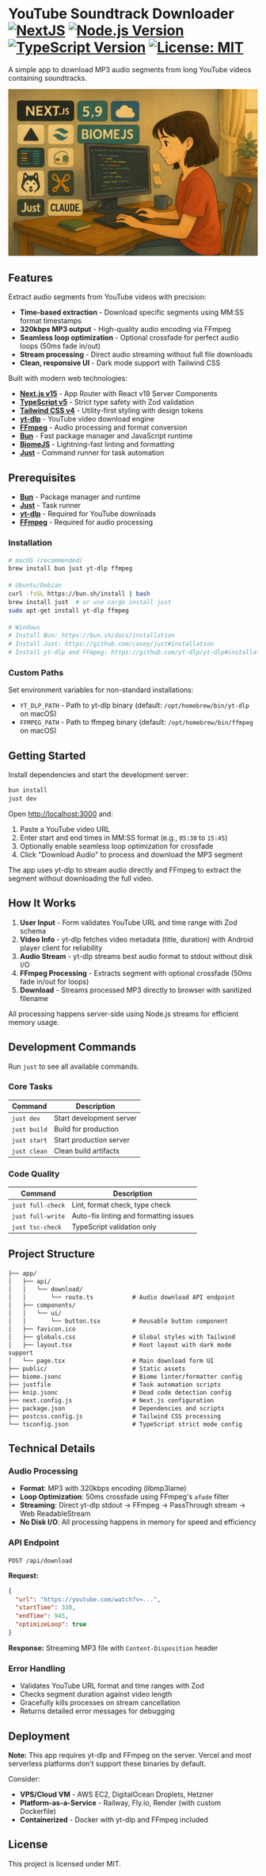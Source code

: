 # YouTube Soundtrack Downloader [![NextJS][next-badge]][next] [![Node.js Version][node-badge]][node-url] [![TypeScript Version][typescript-badge]][typescript-url] [![License: MIT][license-badge]][license-url]

[next]: https://nextjs.org/
[next-badge]: https://img.shields.io/badge/Next-black?style=flat&logo=next.js&logoColor=white
[node-badge]: https://img.shields.io/badge/node-%3E%3D20-green
[node-url]: https://nodejs.org
[typescript-badge]: https://img.shields.io/badge/typescript-5.9-blue
[typescript-url]: https://www.typescriptlang.org/
[license-badge]: https://img.shields.io/badge/License-MIT-orange.svg
[license-url]: https://opensource.org/licenses/MIT

A simple app to download MP3 audio segments from long YouTube videos containing soundtracks.

![Artwork](./artwork.jpg)

## Features

Extract audio segments from YouTube videos with precision:

- **Time-based extraction** - Download specific segments using MM:SS format timestamps
- **320kbps MP3 output** - High-quality audio encoding via FFmpeg
- **Seamless loop optimization** - Optional crossfade for perfect audio loops (50ms fade in/out)
- **Stream processing** - Direct audio streaming without full file downloads
- **Clean, responsive UI** - Dark mode support with Tailwind CSS

Built with modern web technologies:

- **[Next.js v15](https://nextjs.org)** - App Router with React v19 Server Components
- **[TypeScript v5](https://typescriptlang.org)** - Strict type safety with Zod validation
- **[Tailwind CSS v4](https://tailwindcss.com)** - Utility-first styling with design tokens
- **[yt-dlp](https://github.com/yt-dlp/yt-dlp)** - YouTube video download engine
- **[FFmpeg](https://ffmpeg.org)** - Audio processing and format conversion
- **[Bun](https://bun.sh)** - Fast package manager and JavaScript runtime
- **[BiomeJS](https://biomejs.dev)** - Lightning-fast linting and formatting
- **[Just](https://just.systems)** - Command runner for task automation

## Prerequisites

- **[Bun](https://bun.sh)** - Package manager and runtime
- **[Just](https://just.systems)** - Task runner
- **[yt-dlp](https://github.com/yt-dlp/yt-dlp)** - Required for YouTube downloads
- **[FFmpeg](https://ffmpeg.org)** - Required for audio processing

### Installation

```bash
# macOS (recommended)
brew install bun just yt-dlp ffmpeg

# Ubuntu/Debian
curl -fsSL https://bun.sh/install | bash
brew install just  # or use cargo install just
sudo apt-get install yt-dlp ffmpeg

# Windows
# Install Bun: https://bun.sh/docs/installation
# Install Just: https://github.com/casey/just#installation
# Install yt-dlp and FFmpeg: https://github.com/yt-dlp/yt-dlp#installation
```

### Custom Paths

Set environment variables for non-standard installations:

- `YT_DLP_PATH` - Path to yt-dlp binary (default: `/opt/homebrew/bin/yt-dlp` on macOS)
- `FFMPEG_PATH` - Path to ffmpeg binary (default: `/opt/homebrew/bin/ffmpeg` on macOS)

## Getting Started

Install dependencies and start the development server:

```bash
bun install
just dev
```

Open [http://localhost:3000](http://localhost:3000) and:

1. Paste a YouTube video URL
2. Enter start and end times in MM:SS format (e.g., `05:30` to `15:45`)
3. Optionally enable seamless loop optimization for crossfade
4. Click "Download Audio" to process and download the MP3 segment

The app uses yt-dlp to stream audio directly and FFmpeg to extract the segment without downloading the full video.

## How It Works

1. **User Input** - Form validates YouTube URL and time range with Zod schema
2. **Video Info** - yt-dlp fetches video metadata (title, duration) with Android player client for reliability
3. **Audio Stream** - yt-dlp streams best audio format to stdout without disk I/O
4. **FFmpeg Processing** - Extracts segment with optional crossfade (50ms fade in/out for loops)
5. **Download** - Streams processed MP3 directly to browser with sanitized filename

All processing happens server-side using Node.js streams for efficient memory usage.

## Development Commands

Run `just` to see all available commands.

### Core Tasks

| Command      | Description              |
| ------------ | ------------------------ |
| `just dev`   | Start development server |
| `just build` | Build for production     |
| `just start` | Start production server  |
| `just clean` | Clean build artifacts    |

### Code Quality

| Command           | Description                            |
| ----------------- | -------------------------------------- |
| `just full-check` | Lint, format check, type check         |
| `just full-write` | Auto-fix linting and formatting issues |
| `just tsc-check`  | TypeScript validation only             |

## Project Structure

```tree
├── app/
│   ├── api/
│   │   └── download/
│   │       └── route.ts           # Audio download API endpoint
│   ├── components/
│   │   └── ui/
│   │       └── button.tsx         # Reusable button component
│   ├── favicon.ico
│   ├── globals.css                # Global styles with Tailwind
│   ├── layout.tsx                 # Root layout with dark mode support
│   └── page.tsx                   # Main download form UI
├── public/                        # Static assets
├── biome.jsonc                    # Biome linter/formatter config
├── justfile                       # Task automation scripts
├── knip.jsonc                     # Dead code detection config
├── next.config.js                 # Next.js configuration
├── package.json                   # Dependencies and scripts
├── postcss.config.js              # Tailwind CSS processing
└── tsconfig.json                  # TypeScript strict mode config
```

## Technical Details

### Audio Processing

- **Format**: MP3 with 320kbps encoding (libmp3lame)
- **Loop Optimization**: 50ms crossfade using FFmpeg's `afade` filter
- **Streaming**: Direct yt-dlp stdout → FFmpeg → PassThrough stream → Web ReadableStream
- **No Disk I/O**: All processing happens in memory for speed and efficiency

### API Endpoint

`POST /api/download`

**Request:**

```json
{
  "url": "https://youtube.com/watch?v=...",
  "startTime": 330,
  "endTime": 945,
  "optimizeLoop": true
}
```

**Response:** Streaming MP3 file with `Content-Disposition` header

### Error Handling

- Validates YouTube URL format and time ranges with Zod
- Checks segment duration against video length
- Gracefully kills processes on stream cancellation
- Returns detailed error messages for debugging

## Deployment

**Note:** This app requires yt-dlp and FFmpeg on the server. Vercel and most serverless platforms don't support these
binaries by default.

Consider:

- **VPS/Cloud VM** - AWS EC2, DigitalOcean Droplets, Hetzner
- **Platform-as-a-Service** - Railway, Fly.io, Render (with custom Dockerfile)
- **Containerized** - Docker with yt-dlp and FFmpeg included

## License

This project is licensed under MIT.
